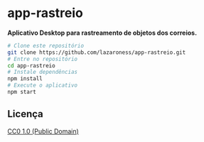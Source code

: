 # app-rastreio

**Aplicativo Desktop para rastreamento de objetos dos correios.**

```bash
# Clone este repositório
git clone https://github.com/lazaroness/app-rastreio.git
# Entre no repositório
cd app-rastreio
# Instale dependências
npm install
# Execute o aplicativo
npm start
```

## Licença

[CC0 1.0 (Public Domain)](LICENSE.md)
